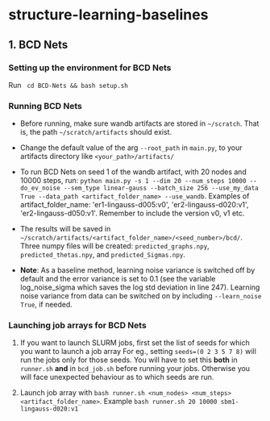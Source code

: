 # structure-learning-baselines

## 1. BCD Nets
### Setting up the environment for BCD Nets 
Run ` cd BCD-Nets && bash setup.sh`

### Running BCD Nets

- Before running, make sure wandb artifacts are stored in `~/scratch`. That is, the path `~/scratch/artifacts` should exist.

- Change the default value of the arg `--root_path` in `main.py`, to your artifacts directory like `<your_path>/artifacts/`

- To run BCD Nets on seed 1 of the wandb artifact, with 20 nodes and 10000 steps, run: `python main.py -s 1 --dim 20 --num_steps 10000 --do_ev_noise --sem_type linear-gauss --batch_size 256 --use_my_data True --data_path <artifact_folder_name> --use_wandb`. Examples of artifact_folder_name: 'er1-lingauss-d005:v0', 'er2-lingauss-d020:v1', 'er2-lingauss-d050:v1'. Remember to include the version v0, v1 etc.

- The results will be saved in `~/scratch/artifacts/<artifact_folder_name>/<seed_number>/bcd/`. Three numpy files will be created: `predicted_graphs.npy`, `predicted_thetas.npy`, and `predicted_Sigmas.npy`.

- <b>Note</b>: As a baseline method, learning noise variance is switched off by default and the error variance is set to 0.1 (see the variable log_noise_sigma which saves the log std deviation in line 247). Learning noise variance from data can be switched on by including `--learn_noise True`, if needed.

### Launching job arrays for BCD Nets
1. If you want to launch SLURM jobs, first set the list of seeds for which you want to launch a job array
For eg., setting `seeds=(0 2 3 5 7 8)` will run the jobs only for those seeds. You will have to set this <b>both</b> in `runner.sh` <b>and</b> in `bcd_job.sh` before running your jobs. Otherwise you will face unexpected behaviour as to which seeds are run. 

2. Launch job array with `bash runner.sh <num_nodes> <num_steps> <artifact_folder_name>`. Example `bash runner.sh 20 10000 sbm1-lingauss-d020:v1`


